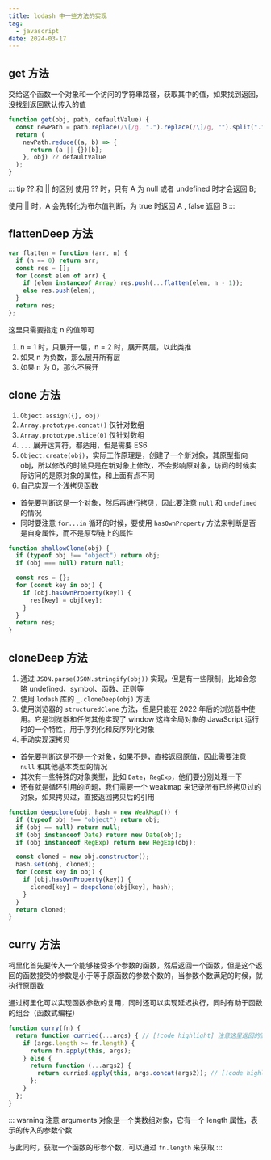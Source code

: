 ```yaml
---
title: lodash 中一些方法的实现
tag:
  - javascript
date: 2024-03-17
---
```


## get 方法

交给这个函数一个对象和一个访问的字符串路径，获取其中的值，如果找到返回，没找到返回默认传入的值

```javascript
function get(obj, path, defaultValue) {
  const newPath = path.replace(/\[/g, ".").replace(/\]/g, "").split(".");
  return (
    newPath.reduce((a, b) => {
      return (a || {})[b];
    }, obj) ?? defaultValue
  );
}
```

::: tip ?? 和 || 的区别
使用 ?? 时，只有 A 为 null 或者 undefined 时才会返回 B;

使用 || 时，A 会先转化为布尔值判断，为 true 时返回 A , false 返回 B
:::

## flattenDeep 方法

```javascript
var flatten = function (arr, n) {
  if (n == 0) return arr;
  const res = [];
  for (const elem of arr) {
    if (elem instanceof Array) res.push(...flatten(elem, n - 1));
    else res.push(elem);
  }
  return res;
};
```

这里只需要指定 n 的值即可

1. n = 1 时，只展开一层，n = 2 时，展开两层，以此类推
1. 如果 n 为负数，那么展开所有层
1. 如果 n 为 0，那么不展开

## clone 方法

1. `Object.assign({}, obj)`
1. `Array.prototype.concat()` 仅针对数组
1. `Array.prototype.slice(0)` 仅针对数组
1. `...` 展开运算符，都适用，但是需要 ES6
1. `Object.create(obj)`，实际工作原理是，创建了一个新对象，其原型指向 obj，所以修改的时候只是在新对象上修改，不会影响原对象，访问的时候实际访问的是原对象的属性，和上面有点不同
1. 自己实现一个浅拷贝函数

- 首先要判断这是一个对象，然后再进行拷贝，因此要注意 `null` 和 `undefined` 的情况
- 同时要注意 `for...in` 循环的时候，要使用 `hasOwnProperty` 方法来判断是否是自身属性，而不是原型链上的属性

```javascript
function shallowClone(obj) {
  if (typeof obj !== "object") return obj;
  if (obj === null) return null;

  const res = {};
  for (const key in obj) {
    if (obj.hasOwnProperty(key)) {
      res[key] = obj[key];
    }
  }
  return res;
}
```

## cloneDeep 方法

1. 通过 `JSON.parse(JSON.stringify(obj))` 实现，但是有一些限制，比如会忽略 undefined、symbol、函数、正则等
1. 使用 `lodash` 库的 `_.cloneDeep(obj)` 方法
1. 使用浏览器的 `structuredClone` 方法，但是只能在 2022 年后的浏览器中使用。它是浏览器和任何其他实现了 window 这样全局对象的 JavaScript 运行时的一个特性，用于序列化和反序列化对象
1. 手动实现深拷贝

- 首先要判断这是不是一个对象，如果不是，直接返回原值，因此需要注意 `null` 和其他基本类型的情况
- 其次有一些特殊的对象类型，比如 `Date`，`RegExp`，他们要分别处理一下
- 还有就是循环引用的问题，我们需要一个 weakmap 来记录所有已经拷贝过的对象，如果拷贝过，直接返回拷贝后的引用

```javascript
function deepclone(obj, hash = new WeakMap()) {
  if (typeof obj !== "object") return obj;
  if (obj == null) return null;
  if (obj instanceof Date) return new Date(obj);
  if (obj instanceof RegExp) return new RegExp(obj);

  const cloned = new obj.constructor();
  hash.set(obj, cloned);
  for (const key in obj) {
    if (obj.hasOwnProperty(key)) {
      cloned[key] = deepclone(obj[key], hash);
    }
  }
  return cloned;
}
```

## curry 方法

柯里化首先要传入一个能够接受多个参数的函数，然后返回一个函数，但是这个返回的函数接受的参数是小于等于原函数的参数个数的，当参数个数满足的时候，就执行原函数

通过柯里化可以实现函数参数的复用，同时还可以实现延迟执行，同时有助于函数的组合（函数式编程）

```javascript
function curry(fn) {
  return function curried(...args) { // [!code highlight] 注意这里返回的函数需要命名，因为递归调用的时候需要用到
    if (args.length >= fn.length) {
      return fn.apply(this, args);
    } else {
      return function (...args2) {
        return curried.apply(this, args.concat(args2)); // [!code highlight] 这里使用了递归调用，参数是两个数组的合并
      };
    }
  };
}
```

::: warning
注意 arguments 对象是一个类数组对象，它有一个 length 属性，表示的传入的参数个数

与此同时，获取一个函数的形参个数，可以通过 `fn.length` 来获取
:::
